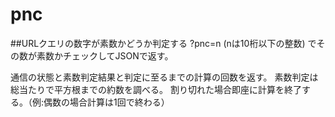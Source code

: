 # pnc

##URLクエリの数字が素数かどうか判定する
?pnc=n (nは10桁以下の整数)
でその数が素数かチェックしてJSONで返す。

通信の状態と素数判定結果と判定に至るまでの計算の回数を返す。
素数判定は総当たりで平方根までの約数を調べる。
割り切れた場合即座に計算を終了する。（例:偶数の場合計算は1回で終わる）
